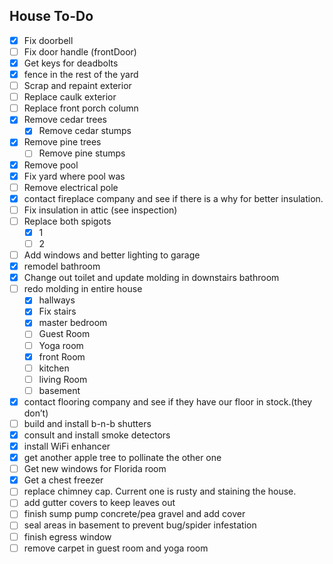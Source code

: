 ## House To-Do
- [x] Fix doorbell
- [ ] Fix door handle (frontDoor)
- [x] Get keys for deadbolts
- [x] fence in the rest of the yard
- [ ] Scrap and repaint exterior
- [ ] Replace caulk exterior
- [ ] Replace front porch column
- [x] Remove cedar trees
    - [x] Remove cedar stumps
- [x] Remove pine trees
    - [ ] Remove pine stumps
- [X] Remove pool
- [x] Fix yard where pool was
- [ ] Remove electrical pole
- [x] contact fireplace company and see if there is a why for better insulation.
- [ ] Fix insulation in attic (see inspection)
- [ ] Replace both spigots
    - [x] 1
    - [ ] 2
- [ ] Add windows and better lighting to garage
- [x] remodel bathroom
- [x] Change out toilet and update molding in downstairs bathroom
- [ ] redo molding in entire house
    - [x] hallways
    - [x] Fix stairs
    - [x] master bedroom
    - [ ] Guest Room
    - [ ] Yoga room
    - [x] front Room
    - [ ] kitchen
    - [ ] living Room
    - [ ] basement
- [x] contact flooring company and see if they have our floor in stock.(they don’t)
- [ ] build and install b-n-b shutters
- [x] consult and install smoke detectors
- [x] install WiFi enhancer
- [x] get another apple tree to pollinate the other one
- [ ] Get new windows for Florida room
- [x] Get a chest freezer
- [ ] replace chimney cap. Current one is rusty and staining the house.
- [ ] add gutter covers to keep leaves out
- [ ] finish sump pump concrete/pea gravel and add cover
- [ ] seal areas in basement to prevent bug/spider infestation
- [ ] finish egress window
- [ ] remove carpet in guest room and yoga room
